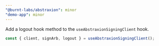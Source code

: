 ```yaml
---
"@burnt-labs/abstraxion": minor
"demo-app": minor
---
```


Add a logout hook method to the `useAbstraxionSigningClient` hook.

```typescript
const { client, signArb, logout } = useAbstraxionSigningClient();
```

